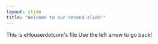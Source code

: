 ```yaml
---
layout: slide
title: "Welcome to our second slide!"
---
```

This is eHouserdotcom's file
Use the left arrow to go back!
